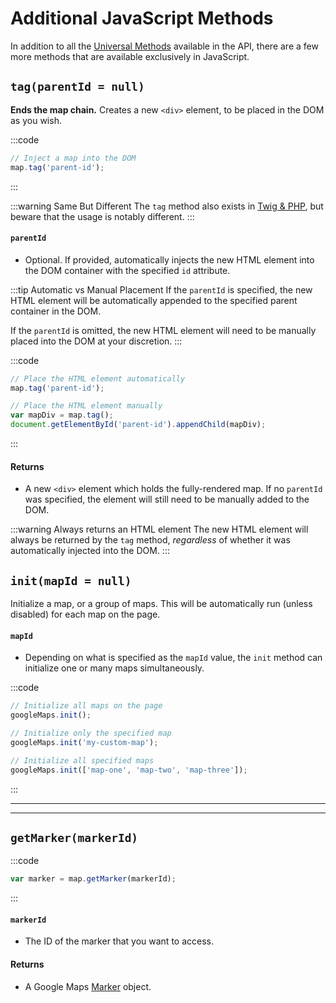 # Additional JavaScript Methods

In addition to all the [Universal Methods](/dynamic-maps/universal-methods/) available in the API, there are a few more methods that are available exclusively in JavaScript.

## `tag(parentId = null)`

**Ends the map chain.** Creates a new `<div>` element, to be placed in the DOM as you wish.

:::code
```js
// Inject a map into the DOM
map.tag('parent-id');
```
:::

:::warning Same But Different
The `tag` method also exists in [Twig & PHP](/dynamic-maps/twig-php-methods/#tag-init-true), but beware that the usage is notably different.
:::

#### `parentId`

 - Optional. If provided, automatically injects the new HTML element into the DOM container with the specified `id` attribute.
 
:::tip Automatic vs Manual Placement
If the `parentId` is specified, the new HTML element will be automatically appended to the specified parent container in the DOM.

If the `parentId` is omitted, the new HTML element will need to be manually placed into the DOM at your discretion.
:::

:::code
```js Automatic Placement
// Place the HTML element automatically
map.tag('parent-id');
````
```js Manual Placement
// Place the HTML element manually
var mapDiv = map.tag();
document.getElementById('parent-id').appendChild(mapDiv);
```
:::

#### Returns

 - A new `<div>` element which holds the fully-rendered map. If no `parentId` was specified, the element will still need to be manually added to the DOM.
 
:::warning Always returns an HTML element
The new HTML element will always be returned by the `tag` method, _regardless_ of whether it was automatically injected into the DOM. 
:::

## `init(mapId = null)`

Initialize a map, or a group of maps. This will be automatically run (unless disabled) for each map on the page.

#### `mapId`

 - Depending on what is specified as the `mapId` value, the `init` method can initialize one or many maps simultaneously.

:::code
```js Null
// Initialize all maps on the page
googleMaps.init();
```
```js String
// Initialize only the specified map
googleMaps.init('my-custom-map');
```
```js Array
// Initialize all specified maps
googleMaps.init(['map-one', 'map-two', 'map-three']);
```
:::

---
---

## `getMarker(markerId)`

:::code
```js
var marker = map.getMarker(markerId);
```
:::

#### `markerId`

 - The ID of the marker that you want to access.

#### Returns

 - A Google Maps [Marker](https://developers.google.com/maps/documentation/javascript/reference/marker) object.
